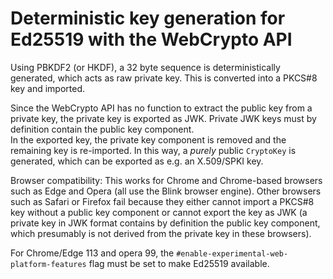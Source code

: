 # Deterministic key generation for Ed25519 with the WebCrypto API

Using PBKDF2 (or HKDF), a 32 byte sequence is deterministically generated, which acts as raw private key. This is converted into a PKCS#8 key and imported.

Since the WebCrypto API has no function to extract the public key from a private key, the private key is exported as JWK. Private JWK keys must by definition contain the public key component.  
In the exported key, the private key component is removed and the remaining key is re-imported. In this way, a *purely* public `CryptoKey` is generated, which can be exported as e.g. an X.509/SPKI key.

Browser compatibility: This works for Chrome and Chrome-based browsers such as Edge and Opera (all use the Blink browser engine). Other browsers such as Safari or Firefox fail because they either cannot import a PKCS#8 key without a public key component or cannot export the key as JWK (a private key in JWK format contains by definition the public key component, which presumably is not derived from the private key in these browsers).  

For Chrome/Edge 113 and opera 99, the `#enable-experimental-web-platform-features` flag must be set to make Ed25519 available.
